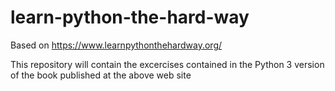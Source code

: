 # learn-python-the-hard-way

Based on https://www.learnpythonthehardway.org/

This repository will contain the excercises contained in the Python 3 version of the book published at the above web site
